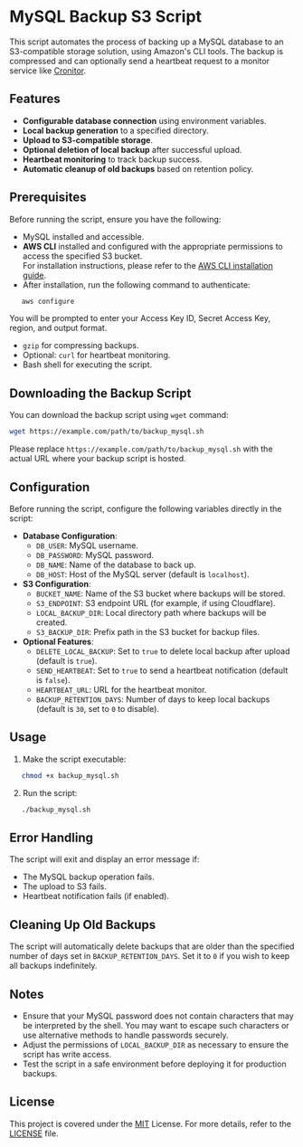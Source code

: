 # MySQL Backup S3 Script

This script automates the process of backing up a MySQL database to an S3-compatible storage solution, using Amazon's CLI tools. The backup is compressed and can optionally send a heartbeat request to a monitor service like [Cronitor](https://cronitor.io).

## Features

- **Configurable database connection** using environment variables.
- **Local backup generation** to a specified directory.
- **Upload to S3-compatible storage**.
- **Optional deletion of local backup** after successful upload.
- **Heartbeat monitoring** to track backup success.
- **Automatic cleanup of old backups** based on retention policy.

## Prerequisites

Before running the script, ensure you have the following:

- MySQL installed and accessible.
- **AWS CLI** installed and configured with the appropriate permissions to access the specified S3 bucket.  
  For installation instructions, please refer to the [AWS CLI installation guide](https://docs.aws.amazon.com/cli/latest/userguide/getting-started-install.html).
- After installation, run the following command to authenticate:

```bash
   aws configure
```

   You will be prompted to enter your Access Key ID, Secret Access Key, region, and output format.

- `gzip` for compressing backups.
- Optional: `curl` for heartbeat monitoring.
- Bash shell for executing the script.

## Downloading the Backup Script

You can download the backup script using `wget` command:

```bash
wget https://example.com/path/to/backup_mysql.sh
```

Please replace `https://example.com/path/to/backup_mysql.sh` with the actual URL where your backup script is hosted.

## Configuration

Before running the script, configure the following variables directly in the script:

- **Database Configuration**:
    - `DB_USER`: MySQL username.
    - `DB_PASSWORD`: MySQL password.
    - `DB_NAME`: Name of the database to back up.
    - `DB_HOST`: Host of the MySQL server (default is `localhost`).
- **S3 Configuration**:
    - `BUCKET_NAME`: Name of the S3 bucket where backups will be stored.
    - `S3_ENDPOINT`: S3 endpoint URL (for example, if using Cloudflare).
    - `LOCAL_BACKUP_DIR`: Local directory path where backups will be created.
    - `S3_BACKUP_DIR`: Prefix path in the S3 bucket for backup files.
- **Optional Features**:
    - `DELETE_LOCAL_BACKUP`: Set to `true` to delete local backup after upload (default is `true`).
    - `SEND_HEARTBEAT`: Set to `true` to send a heartbeat notification (default is `false`).
    - `HEARTBEAT_URL`: URL for the heartbeat monitor.
    - `BACKUP_RETENTION_DAYS`: Number of days to keep local backups (default is `30`, set to `0` to disable).

## Usage

1. Make the script executable:

```bash
   chmod +x backup_mysql.sh
```

2. Run the script:

```bash
   ./backup_mysql.sh
```

## Error Handling

The script will exit and display an error message if:

- The MySQL backup operation fails.
- The upload to S3 fails.
- Heartbeat notification fails (if enabled).

## Cleaning Up Old Backups

The script will automatically delete backups that are older than the specified number of days set in `BACKUP_RETENTION_DAYS`. Set it to `0` if you wish to keep all backups indefinitely.

## Notes

- Ensure that your MySQL password does not contain characters that may be interpreted by the shell. You may want to escape such characters or use alternative methods to handle passwords securely.
- Adjust the permissions of `LOCAL_BACKUP_DIR` as necessary to ensure the script has write access.
- Test the script in a safe environment before deploying it for production backups.

## License

This project is covered under the [MIT](https://choosealicense.com/licenses/mit/) License. For more details, refer to the [LICENSE](https://github.com/harrisonratcliffe/mysql-backup-s3/blob/main/LICENSE) file.
